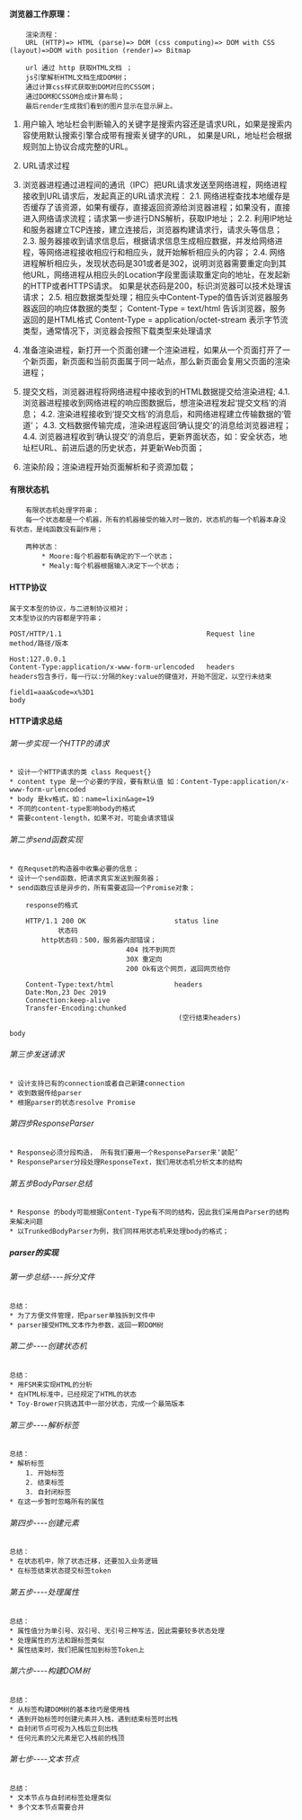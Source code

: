 #### 浏览器工作原理：
		渲染流程：
		URL (HTTP)=> HTML (parse)=> DOM (css computing)=> DOM with CSS (layout)=>DOM with position (render)=> Bitmap
	
		url 通过 http 获取HTML文档 ；
		js引擎解析HTML文档生成DOM树；
		通过计算css样式获取到DOM对应的CSSOM；
		通过DOM和CSSOM合成计算布局；
		最后render生成我们看到的图片显示在显示屏上。
		

1. 用户输入
地址栏会判断输入的关键字是搜索内容还是请求URL，如果是搜索内容使用默认搜索引擎合成带有搜索关键字的URL，
如果是URL，地址栏会根据规则加上协议合成完整的URL。


2. URL请求过程
3. 浏览器进程通过进程间的通讯（IPC）把URL请求发送至网络进程，网络进程接收到URL请求后，发起真正的URL请求流程：
  2.1. 网络进程查找本地缓存是否缓存了该资源，如果有缓存，直接返回资源给浏览器进程；如果没有，直接进入网络请求流程；请求第一步进行DNS解析，获取IP地址；
  2.2. 利用IP地址和服务器建立TCP连接，建立连接后，浏览器构建请求行，请求头等信息；
  2.3. 服务器接收到请求信息后，根据请求信息生成相应数据，并发给网络进程，等网络进程接收相应行和相应头，就开始解析相应头的内容；
  2.4. 网络进程解析相应头，发现状态码是301或者是302，说明浏览器需要重定向到其他URL，网络进程从相应头的Location字段里面读取重定向的地址，在发起新的HTTP或者HTTPS请求。
  如果是状态码是200，标识浏览器可以技术处理该请求；
  2.5. 相应数据类型处理；相应头中Content-Type的值告诉浏览器服务器返回的响应体数据的类型；
  Content-Type = text/html 告诉浏览器，服务返回的是HTML格式
  Content-Type = application/octet-stream 表示字节流类型，通常情况下，浏览器会按照下载类型来处理请求


3. 准备渲染进程，新打开一个页面创建一个渲染进程，如果从一个页面打开了一个新页面，新页面和当前页面属于同一站点，那么新页面会复用父页面的渲染进程；


4. 提交文档，浏览器进程将网络进程中接收到的HTML数据提交给渲染进程;
	4.1. 浏览器进程接收到网络进程的响应图数据后，想渲染进程发起‘提交文档’的消息；
	4.2. 渲染进程接收到‘提交文档’的消息后，和网络进程建立传输数据的‘管道’；
	4.3. 文档数据传输完成，渲染进程返回‘确认提交’的消息给浏览器进程；
	4.4. 浏览器进程收到‘确认提交’的消息后，更新界面状态，如：安全状态，地址栏URL、前进后退的历史状态，并更新Web页面；


5. 渲染阶段；渲染进程开始页面解析和子资源加载；


#### 有限状态机
		有限状态机处理字符串；
		每一个状态都是一个机器，所有的机器接受的输入时一致的，状态机的每一个机器本身没有状态，是纯函数没有副作用；
	
		两种状态：
			* Moore:每个机器都有确定的下一个状态；
			* Mealy:每个机器根据输入决定下一个状态；

#### HTTP协议
	属于文本型的协议，与二进制协议相对；
	文本型协议的内容都是字符串；
	
	POST/HTTP/1.1                                    Request line
	method/路径/版本
	
	Host:127.0.0.1
	Content-Type:application/x-www-form-urlencoded   headers
	headers包含多行，每一行以:分隔的key:value的键值对，开始不固定，以空行未结束
	
	field1=aaa&code=x%3D1														 body

#### HTTP请求总结

###### 第一步实现一个HTTP的请求
	* 设计一个HTTP请求的类 class Request{}
	* content type 是一个必要的字段，要有默认值 如：Content-Type:application/x-www-form-urlencoded   
	* body 是kv格式，如：name=lixin&age=19
	* 不同的content-type影响body的格式
	* 需要content-length，如果不对，可能会请求错误 

###### 第二步send函数实现
	* 在Requset的构造器中收集必要的信息；
	* 设计一个send函数，把请求真实发送到服务器；
	* send函数应该是异步的，所有需要返回一个Promise对象；
	
		response的格式
	
		HTTP/1.1 200 OK                      status line
		        状态码
			http状态码：500，服务器内部错误；
								 404 找不到网页
								 30X 重定向
								 200 Ok有这个网页，返回网页给你
		
		Content-Type:text/html               headers
		Date:Mon,23 Dec 2019 
		Connection:keep-alive
		Transfer-Encoding:chunked
		                                      (空行结束headers)
																					body

###### 第三步发送请求
	* 设计支持已有的connection或者自己新建connection
	* 收到数据传给parser
	* 根据parser的状态resolve Promise

###### 第四步ResponseParser
	* Response必须分段构造， 所有我们要用一个ResponseParser来‘装配’
	* ResponseParser分段处理ResponseText，我们用状态机分析文本的结构

###### 第五步BodyParser总结
	* Response 的body可能根据Content-Type有不同的结构，因此我们采用自Parser的结构来解决问题
	* 以TrunkedBodyParser为例，我们同样用状态机来处理body的格式；	

##### parser的实现

###### 第一步总结----拆分文件
	总结：
	* 为了方便文件管理，把parser单独拆到文件中
	* parser接受HTML文本作为参数，返回一颗DOM树

###### 第二步----创建状态机
	总结：
	* 用FSM来实现HTML的分析
	* 在HTML标准中，已经规定了HTML的状态
	* Toy-Brower只挑选其中一部分状态，完成一个最简版本

###### 第三步----解析标签
	总结：
	* 解析标签
		1. 开始标签
		2. 结束标签
		3. 自封闭标签
	* 在这一步暂时忽略所有的属性

###### 第四步----创建元素
	总结：
	* 在状态机中，除了状态迁移，还要加入业务逻辑
	* 在标签结束状态提交标签token

###### 第五步----处理属性

```
总结：
* 属性值分为单引号、双引号、无引号三种写法，因此需要较多状态处理
* 处理属性的方法和跟标签类似
* 属性结束时，我们把属性加到标签Token上
```

###### 第六步----构建DOM树

```
总结：
* 从标签构建DOM树的基本技巧是使用栈
* 遇到开始标签时创建元素并入栈，遇到结束标签时出栈
* 自封闭节点可视为入栈后立刻出栈
* 任何元素的父元素是它入栈前的栈顶
```

###### 第七步----文本节点

```
总结：
* 文本节点与自封闭标签处理类似
* 多个文本节点需要合并
```

